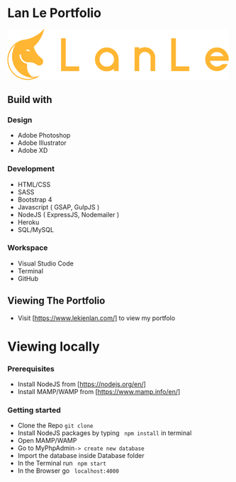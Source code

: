 Lan Le Portfolio
================

<img src="public/images/logo_color.svg" alt="logo" width="500px">


Build with
----------------------------------

### Design
- Adobe Photoshop
- Adobe Illustrator
- Adobe XD

### Development
- HTML/CSS
- SASS
- Bootstrap 4
- Javascript ( GSAP, GulpJS )
- NodeJS ( ExpressJS, Nodemailer )
- Heroku
- SQL/MySQL

### Workspace
* Visual Studio Code
* Terminal
* GitHub

Viewing The Portfolio
----------------------

* Visit [https://www.lekienlan.com/] to view my portfolo

Viewing locally
============

### Prerequisites
* Install NodeJS from [https://nodejs.org/en/]
* Install MAMP/WAMP from [https://www.mamp.info/en/]

### Getting started
* Clone the Repo ```git clone```
* Install NodeJS packages by typing ``` npm install``` in terminal
* Open MAMP/WAMP
* Go to MyPhpAdmin```-> create new database```
* Import the database inside Database folder
* In the Terminal run ``` npm start```
* In the Browser go ``` localhost:4000```


